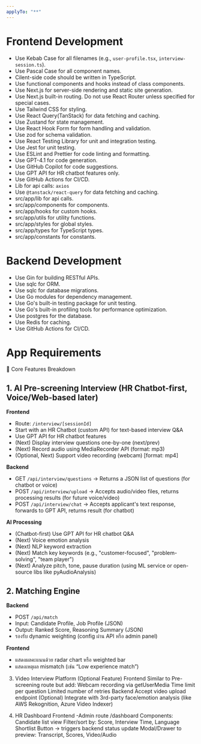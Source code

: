 ```yaml
---
applyTo: "**"
---
```


# Frontend Development

- Use Kebab Case for all filenames (e.g., `user-profile.tsx`, `interview-session.ts`).
- Use Pascal Case for all component names.
- Cilent-side code should be written in TypeScript.
- Use functional components and hooks instead of class components.
- Use Next.js for server-side rendering and static site generation.
- Use Next.js built-in routing. Do not use React Router unless specified for special cases.
- Use Tailwind CSS for styling.
- Use React Query(TanStack) for data fetching and caching.
- Use Zustand for state management.
- Use React Hook Form for form handling and validation.
- Use zod for schema validation.
- Use React Testing Library for unit and integration testing.
- Use Jest for unit testing.
- Use ESLint and Prettier for code linting and formatting.
- Use GPT-4.1 for code generation.
- Use GitHub Copilot for code suggestions.
- Use GPT API for HR chatbot features only.
- Use GitHub Actions for CI/CD.
- Lib for api calls: `axios`
- Use `@tanstack/react-query` for data fetching and caching.
- src/app/lib for api calls.
- src/app/components for components.
- src/app/hooks for custom hooks.
- src/app/utils for utility functions.
- src/app/styles for global styles.
- src/app/types for TypeScript types.
- src/app/constants for constants.

# Backend Development

- Use Gin for building RESTful APIs.
- Use sqlc for ORM.
- Use sqlc for database migrations.
- Use Go modules for dependency management.
- Use Go's built-in testing package for unit testing.
- Use Go's built-in profiling tools for performance optimization.
- Use postgres for the database.
- Use Redis for caching.
- Use GitHub Actions for CI/CD.

# App Requirements

🔧 Core Features Breakdown

## 1. AI Pre-screening Interview (HR Chatbot-first, Voice/Web-based later)

**Frontend**

- Route: `/interview/[sessionId]`
- Start with an HR Chatbot (custom API) for text-based interview Q&A
- Use GPT API for HR chatbot features
- (Next) Display interview questions one-by-one (next/prev)
- (Next) Record audio using MediaRecorder API (format: mp3)
- (Optional, Next) Support video recording (webcam) [format: mp4]

**Backend**

- GET `/api/interview/questions` → Returns a JSON list of questions (for chatbot or voice)
- POST `/api/interview/upload` → Accepts audio/video files, returns processing results (for future voice/video)
- POST `/api/interview/chat` → Accepts applicant's text response, forwards to GPT API, returns result (for chatbot)

**AI Processing**

- (Chatbot-first) Use GPT API for HR chatbot Q&A
- (Next) Voice emotion analysis
- (Next) NLP keyword extraction
- (Next) Match key keywords (e.g., "customer-focused", "problem-solving", "team player")
- (Next) Analyze pitch, tone, pause duration (using ML service or open-source libs like pyAudioAnalysis)

## 2. Matching Engine

**Backend**

- POST `/api/match`
- Input: Candidate Profile, Job Profile (JSON)
- Output: Ranked Score, Reasoning Summary (JSON)
- รองรับ dynamic weighting (config ผ่าน API หรือ admin panel)

**Frontend**

- แสดงผลคะแนนด้วย radar chart หรือ weighted bar
- แสดงเหตุผล mismatch (เช่น “Low experience match”)

3. Video Interview Platform (Optional Feature)
   Frontend
   Similar to Pre-screening route but add:
   Webcam recording via getUserMedia
   Time limit per question
   Limited number of retries
   Backend
   Accept video upload endpoint
   (Optional) Integrate with 3rd-party face/emotion analysis (like AWS Rekognition, Azure Video Indexer)

4. HR Dashboard
   Frontend
   -Admin route /dashboard
   Components:
   Candidate list view
   Filter/sort by: Score, Interview Time, Language
   Shortlist Button → triggers backend status update
   Modal/Drawer to preview: Transcript, Scores, Video/Audio
